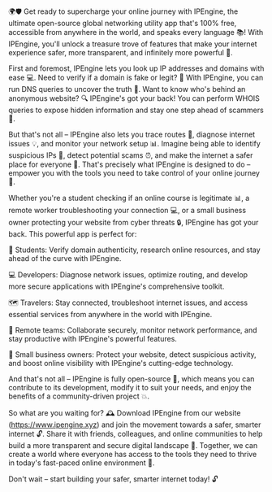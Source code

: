 🌍🛡️ Get ready to supercharge your online journey with IPEngine, the ultimate open-source global networking utility app that's 100% free, accessible from anywhere in the world, and speaks every language 📚! With IPEngine, you'll unlock a treasure trove of features that make your internet experience safer, more transparent, and infinitely more powerful 🔧.

First and foremost, IPEngine lets you look up IP addresses and domains with ease 💻. Need to verify if a domain is fake or legit? 🤔 With IPEngine, you can run DNS queries to uncover the truth 👀. Want to know who's behind an anonymous website? 🔍 IPEngine's got your back! You can perform WHOIS queries to expose hidden information and stay one step ahead of scammers 👻.

But that's not all – IPEngine also lets you trace routes 📍, diagnose internet issues 💡, and monitor your network setup 📊. Imagine being able to identify suspicious IPs 🚨, detect potential scams ⏰, and make the internet a safer place for everyone 🌟. That's precisely what IPEngine is designed to do – empower you with the tools you need to take control of your online journey 🚀.

Whether you're a student checking if an online course is legitimate 📊, a remote worker troubleshooting your connection 💻, or a small business owner protecting your website from cyber threats 🔒, IPEngine has got your back. This powerful app is perfect for:

👩 Students: Verify domain authenticity, research online resources, and stay ahead of the curve with IPEngine.

💻 Developers: Diagnose network issues, optimize routing, and develop more secure applications with IPEngine's comprehensive toolkit.

🗺️ Travelers: Stay connected, troubleshoot internet issues, and access essential services from anywhere in the world with IPEngine.

👥 Remote teams: Collaborate securely, monitor network performance, and stay productive with IPEngine's powerful features.

🏢 Small business owners: Protect your website, detect suspicious activity, and boost online visibility with IPEngine's cutting-edge technology.

And that's not all – IPEngine is fully open-source 🌟, which means you can contribute to its development, modify it to suit your needs, and enjoy the benefits of a community-driven project 💥.

So what are you waiting for? 🕰️ Download IPEngine from our website (https://www.ipengine.xyz) and join the movement towards a safer, smarter internet 🔓. Share it with friends, colleagues, and online communities to help build a more transparent and secure digital landscape 🌊. Together, we can create a world where everyone has access to the tools they need to thrive in today's fast-paced online environment 💪.

Don't wait – start building your safer, smarter internet today! 🔓